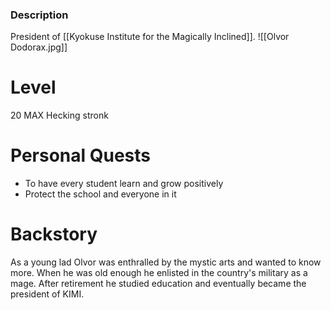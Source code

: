 ### Description
President of [[Kyokuse Institute for the Magically Inclined]].
![[Olvor Dodorax.jpg]]
# Level
20 MAX
Hecking stronk

# Personal Quests
* To have every student learn and grow positively
* Protect the school and everyone in it
# Backstory
As a young lad Olvor was enthralled by the mystic arts and wanted to know more. When he was old enough he enlisted in the country's military as a mage. After retirement he studied education and eventually became the president of KIMI.